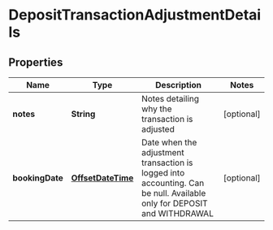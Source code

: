 
# DepositTransactionAdjustmentDetails

## Properties
Name | Type | Description | Notes
------------ | ------------- | ------------- | -------------
**notes** | **String** | Notes detailing why the transaction is adjusted |  [optional]
**bookingDate** | [**OffsetDateTime**](OffsetDateTime.md) | Date when the adjustment transaction is logged into accounting. Can be null. Available only for DEPOSIT and WITHDRAWAL |  [optional]



